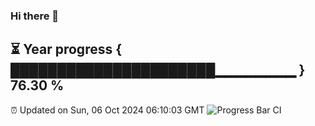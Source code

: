 ### Hi there 👋
⏳ Year progress { ██████████████████████▁▁▁▁▁▁▁▁ } 76.30 %
---
⏰ Updated on Sun, 06 Oct 2024 06:10:03 GMT
![Progress Bar CI](https://github.com/Moyi321/Moyi321/workflows/Progress%20Bar%20CI/badge.svg)
